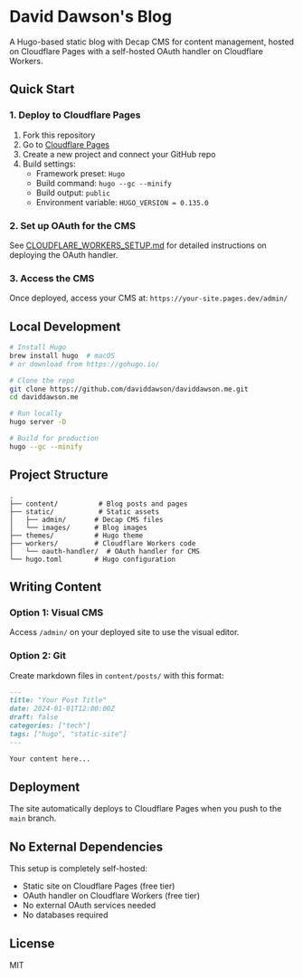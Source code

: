 # David Dawson's Blog

A Hugo-based static blog with Decap CMS for content management, hosted on Cloudflare Pages with a self-hosted OAuth handler on Cloudflare Workers.

## Quick Start

### 1. Deploy to Cloudflare Pages

1. Fork this repository
2. Go to [Cloudflare Pages](https://pages.cloudflare.com)
3. Create a new project and connect your GitHub repo
4. Build settings:
   - Framework preset: `Hugo`
   - Build command: `hugo --gc --minify`
   - Build output: `public`
   - Environment variable: `HUGO_VERSION = 0.135.0`

### 2. Set up OAuth for the CMS

See [CLOUDFLARE_WORKERS_SETUP.md](CLOUDFLARE_WORKERS_SETUP.md) for detailed instructions on deploying the OAuth handler.

### 3. Access the CMS

Once deployed, access your CMS at: `https://your-site.pages.dev/admin/`

## Local Development

```bash
# Install Hugo
brew install hugo  # macOS
# or download from https://gohugo.io/

# Clone the repo
git clone https://github.com/daviddawson/daviddawson.me.git
cd daviddawson.me

# Run locally
hugo server -D

# Build for production
hugo --gc --minify
```

## Project Structure

```
.
├── content/          # Blog posts and pages
├── static/           # Static assets
│   ├── admin/       # Decap CMS files
│   └── images/      # Blog images
├── themes/          # Hugo theme
├── workers/         # Cloudflare Workers code
│   └── oauth-handler/  # OAuth handler for CMS
└── hugo.toml        # Hugo configuration
```

## Writing Content

### Option 1: Visual CMS
Access `/admin/` on your deployed site to use the visual editor.

### Option 2: Git
Create markdown files in `content/posts/` with this format:

```markdown
---
title: "Your Post Title"
date: 2024-01-01T12:00:00Z
draft: false
categories: ["tech"]
tags: ["hugo", "static-site"]
---

Your content here...
```

## Deployment

The site automatically deploys to Cloudflare Pages when you push to the `main` branch.

## No External Dependencies

This setup is completely self-hosted:
- Static site on Cloudflare Pages (free tier)
- OAuth handler on Cloudflare Workers (free tier)
- No external OAuth services needed
- No databases required

## License

MIT